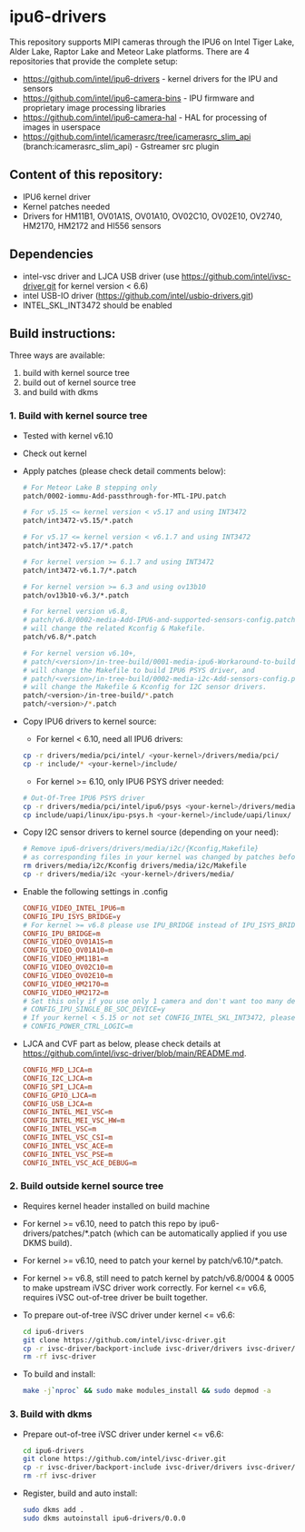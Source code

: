 # ipu6-drivers

This repository supports MIPI cameras through the IPU6 on Intel Tiger Lake, Alder Lake, Raptor Lake and Meteor Lake platforms.
There are 4 repositories that provide the complete setup:

- https://github.com/intel/ipu6-drivers - kernel drivers for the IPU and sensors
- https://github.com/intel/ipu6-camera-bins - IPU firmware and proprietary image processing libraries
- https://github.com/intel/ipu6-camera-hal - HAL for processing of images in userspace
- https://github.com/intel/icamerasrc/tree/icamerasrc_slim_api (branch:icamerasrc_slim_api) - Gstreamer src plugin


## Content of this repository:
- IPU6 kernel driver
- Kernel patches needed
- Drivers for HM11B1, OV01A1S, OV01A10, OV02C10, OV02E10, OV2740, HM2170, HM2172 and HI556 sensors

## Dependencies
- intel-vsc driver and LJCA USB driver (use https://github.com/intel/ivsc-driver.git for kernel version < 6.6)
- intel USB-IO driver (https://github.com/intel/usbio-drivers.git)
- INTEL_SKL_INT3472 should be enabled

## Build instructions:
Three ways are available:
1. build with kernel source tree
2. build out of kernel source tree
3. and build with dkms

### 1. Build with kernel source tree
- Tested with kernel v6.10
- Check out kernel
- Apply patches (please check detail comments below):
	```sh
	# For Meteor Lake B stepping only
	patch/0002-iommu-Add-passthrough-for-MTL-IPU.patch

	# For v5.15 <= kernel version < v5.17 and using INT3472
	patch/int3472-v5.15/*.patch

	# For v5.17 <= kernel version < v6.1.7 and using INT3472
	patch/int3472-v5.17/*.patch

	# For kernel version >= 6.1.7 and using INT3472
	patch/int3472-v6.1.7/*.patch

	# For kernel version >= 6.3 and using ov13b10
	patch/ov13b10-v6.3/*.patch

	# For kernel version v6.8,
	# patch/v6.8/0002-media-Add-IPU6-and-supported-sensors-config.patch
	# will change the related Kconfig & Makefile.
	patch/v6.8/*.patch

	# For kernel version v6.10+,
	# patch/<version>/in-tree-build/0001-media-ipu6-Workaround-to-build-PSYS.patch
	# will change the Makefile to build IPU6 PSYS driver, and
	# patch/<version>/in-tree-build/0002-media-i2c-Add-sensors-config.patch
	# will change the Makefile & Kconfig for I2C sensor drivers.
	patch/<version>/in-tree-build/*.patch
	patch/<version>/*.patch
	```

- Copy IPU6 drivers to kernel source:
	- For kernel < 6.10, need all IPU6 drivers:
	```sh
	cp -r drivers/media/pci/intel/ <your-kernel>/drivers/media/pci/
	cp -r include/* <your-kernel>/include/
	```
	- For kernel >= 6.10, only IPU6 PSYS driver needed:
	```sh
	# Out-Of-Tree IPU6 PSYS driver
	cp -r drivers/media/pci/intel/ipu6/psys <your-kernel>/drivers/media/pci/intel/ipu6/
	cp include/uapi/linux/ipu-psys.h <your-kernel>/include/uapi/linux/
	```

- Copy I2C sensor drivers to kernel source (depending on your need):
	```sh
	# Remove ipu6-drivers/drivers/media/i2c/{Kconfig,Makefile}
	# as corresponding files in your kernel was changed by patches before
	rm drivers/media/i2c/Kconfig drivers/media/i2c/Makefile
	cp -r drivers/media/i2c <your-kernel>/drivers/media/
	```

- Enable the following settings in .config
	```conf
	CONFIG_VIDEO_INTEL_IPU6=m
	CONFIG_IPU_ISYS_BRIDGE=y
	# For kernel >= v6.8 please use IPU_BRIDGE instead of IPU_ISYS_BRIDGE
	CONFIG_IPU_BRIDGE=m
	CONFIG_VIDEO_OV01A1S=m
	CONFIG_VIDEO_OV01A10=m
	CONFIG_VIDEO_HM11B1=m
	CONFIG_VIDEO_OV02C10=m
	CONFIG_VIDEO_OV02E10=m
	CONFIG_VIDEO_HM2170=m
	CONFIG_VIDEO_HM2172=m
	# Set this only if you use only 1 camera and don't want too many device nodes in media-ctl
	# CONFIG_IPU_SINGLE_BE_SOC_DEVICE=y
	# If your kernel < 5.15 or not set CONFIG_INTEL_SKL_INT3472, please set this
	# CONFIG_POWER_CTRL_LOGIC=m
	```
- LJCA and CVF part as below, please check details at https://github.com/intel/ivsc-driver/blob/main/README.md.
	```conf
	CONFIG_MFD_LJCA=m
	CONFIG_I2C_LJCA=m
	CONFIG_SPI_LJCA=m
	CONFIG_GPIO_LJCA=m
	CONFIG_USB_LJCA=m
	CONFIG_INTEL_MEI_VSC=m
	CONFIG_INTEL_MEI_VSC_HW=m
	CONFIG_INTEL_VSC=m
	CONFIG_INTEL_VSC_CSI=m
	CONFIG_INTEL_VSC_ACE=m
	CONFIG_INTEL_VSC_PSE=m
	CONFIG_INTEL_VSC_ACE_DEBUG=m
	```
### 2. Build outside kernel source tree
- Requires kernel header installed on build machine
- For kernel >= v6.10, need to patch this repo by ipu6-drivers/patches/*.patch (which can be automatically applied if you use DKMS build).
- For kernel >= v6.10, need to patch your kernel by patch/v6.10/*.patch.
- For kernel >= v6.8, still need to patch kernel by patch/v6.8/0004 & 0005 to make upstream iVSC driver work correctly. For kernel <= v6.6, requires iVSC out-of-tree driver be built together.
- To prepare out-of-tree iVSC driver under kernel <= v6.6:
	```sh
	cd ipu6-drivers
	git clone https://github.com/intel/ivsc-driver.git
	cp -r ivsc-driver/backport-include ivsc-driver/drivers ivsc-driver/include .
	rm -rf ivsc-driver
	```

- To build and install:
	```sh
	make -j`nproc` && sudo make modules_install && sudo depmod -a
	```

### 3. Build with dkms
- Prepare out-of-tree iVSC driver under kernel <= v6.6:
	```sh
	cd ipu6-drivers
	git clone https://github.com/intel/ivsc-driver.git
	cp -r ivsc-driver/backport-include ivsc-driver/drivers ivsc-driver/include ivsc-driver/dkms.conf .
	rm -rf ivsc-driver
	```

- Register, build and auto install:
	```sh
	sudo dkms add .
	sudo dkms autoinstall ipu6-drivers/0.0.0
	```
